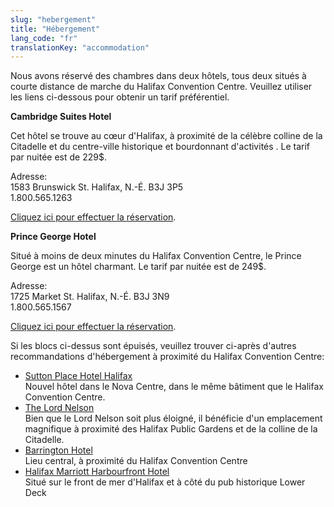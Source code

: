 ```yaml
---
slug: "hebergement"
title: "Hébergement"
lang_code: "fr"
translationKey: "accommodation"
---
```

Nous avons réservé des chambres dans deux hôtels, tous deux situés à courte distance de marche du Halifax Convention
Centre. Veuillez utiliser les liens ci-dessous pour obtenir un tarif préférentiel.

**Cambridge Suites Hotel**

Cet hôtel se trouve au cœur d'Halifax, à proximité de la célèbre colline de la Citadelle et du centre-ville historique
et bourdonnant d'activités . Le tarif par nuitée est de 229$.

Adresse:  
1583 Brunswick St. Halifax, N.-É. B3J 3P5  
1.800.565.1263

[Cliquez ici pour effectuer la réservation](https://reservations.travelclick.com/13605?groupID=4213995).

**Prince George Hotel**

Situé à moins de deux minutes du Halifax Convention Centre, le Prince George est un hôtel charmant. Le tarif par nuitée
est de 249$.

Adresse:  
1725 Market St. Halifax, N.-É. B3J 3N9  
1.800.565.1567

[Cliquez ici pour effectuer la réservation](https://reservations.travelclick.com/13608?groupID=4214004).

Si les blocs ci-dessus sont épuisés, veuillez trouver ci-après d'autres recommandations d'hébergement à proximité du Halifax Convention Centre:

* [Sutton Place Hotel Halifax](https://www.suttonplace.com/halifax?utm_source=google&utm_medium=maps&utm_campaign=halifax)  
  Nouvel hôtel dans le Nova Centre, dans le même bâtiment que le Halifax Convention Centre.
* [The Lord Nelson](http://www.lordnelsonhotel.com/)  
  Bien que le Lord Nelson soit plus éloigné, il bénéficie d'un emplacement magnifique à proximité des Halifax Public Gardens et de la colline de la Citadelle.
* [Barrington Hotel](https://www.thebarringtonhotel.ca/)  
  Lieu central, à proximité du Halifax Convention Centre
* [Halifax Marriott Harbourfront Hotel](https://www.marriott.com/en-us/hotels/yhzmc-halifax-marriott-harbourfront-hotel/overview/?scid=f2ae0541-1279-4f24-b197-a979c79310b0)  
  Situé sur le front de mer d'Halifax et à côté du pub historique Lower Deck
